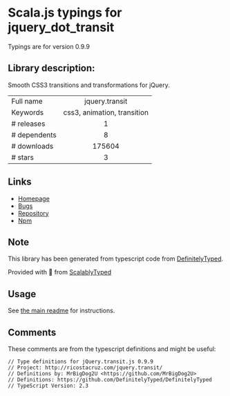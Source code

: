 
# Scala.js typings for jquery_dot_transit

Typings are for version 0.9.9

## Library description:
Smooth CSS3 transitions and transformations for jQuery.

|                    |                 |
| ------------------ | :-------------: |
| Full name          | jquery.transit |
| Keywords           | css3, animation, transition |
| # releases         | 1 |
| # dependents       | 8 |
| # downloads        | 175604 |
| # stars            | 3 |

## Links
- [Homepage](http://ricostacruz.com/jquery.transit)
- [Bugs](https://github.com/rstacruz/jquery.transit/issues)
- [Repository](https://github.com/rstacruz/jquery.transit)
- [Npm](https://www.npmjs.com/package/jquery.transit)
    


## Note
This library has been generated from typescript code from [DefinitelyTyped](https://definitelytyped.org).

Provided with :purple_heart: from [ScalablyTyped](https://github.com/oyvindberg/ScalablyTyped)

## Usage
See [the main readme](../../readme.md) for instructions.

## Comments

These comments are from the typescript definitions and might be useful:
```
// Type definitions for jQuery.transit.js 0.9.9
// Project: http://ricostacruz.com/jquery.transit/
// Definitions by: MrBigDog2U <https://github.com/MrBigDog2U>
// Definitions: https://github.com/DefinitelyTyped/DefinitelyTyped
// TypeScript Version: 2.3

```

